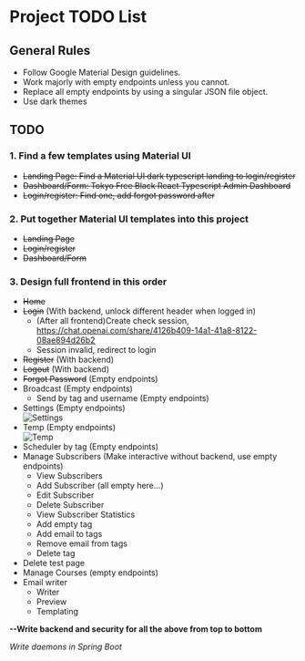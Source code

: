 # Project TODO List

## General Rules
- Follow Google Material Design guidelines.
- Work majorly with empty endpoints unless you cannot.
- Replace all empty endpoints by using a singular JSON file object.
- Use dark themes

## TODO

### 1. Find a few templates using Material UI
- <s>Landing Page: Find a Material UI dark typescript landing to login/register</s>
- <s>Dashboard/Form: Tokyo Free Black React Typescript Admin Dashboard</s>
- <s>Login/register: Find one, add forgot password after</s>

### 2. Put together Material UI templates into this project
- <s>Landing Page</s>
- <s>Login/register</s>
- <s>Dashboard/Form</s>

### 3. Design full frontend in this order
- <s>Home</s>
- <s>Login</s> (With backend, unlock different header when logged in)
  - (After all frontend)Create check session, https://chat.openai.com/share/4126b409-14a1-41a8-8122-08ae894d26b2
  - Session invalid, redirect to login
- <s>Register</s> (With backend)
- <s>Logout</s> (With backend)
- <s>Forgot Password</s> (Empty endpoints)
- Broadcast (Empty endpoints)
  - Send by tag and username (Empty endpoints)
- Settings (Empty endpoints) <br>
  ![Settings](https://i.imgur.com/7pQwyuk.png)
- Temp (Empty endpoints) <br>
  ![Temp](https://i.imgur.com/8hmCWqB.png)
- Scheduler by tag (Empty endpoints)
- Manage Subscribers (Make interactive without backend, use empty endpoints)
  - View Subscribers
  - Add Subscriber (all empty here...)
  - Edit Subscriber
  - Delete Subscriber
  - View Subscriber Statistics
  - Add empty tag
  - Add email to tags
  - Remove email from tags
  - Delete tag
- Delete test page
- Manage Courses (empty endpoints)
- Email writer
  - Writer
  - Preview
  - Templating

**--Write backend and security for all the above from top to bottom**

*Write daemons in Spring Boot*
